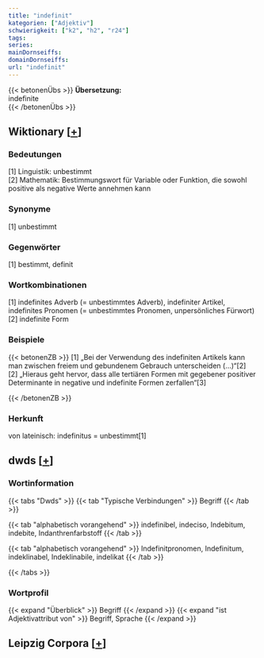 ```yaml
---
title: "indefinit"
kategorien: ["Adjektiv"]
schwierigkeit: ["k2", "h2", "r24"]
tags:
series:
mainDornseiffs:
domainDornseiffs:
url: "indefinit"
---
```


{{< betonenÜbs >}}
**Übersetzung:**  
indefinite  
{{< /betonenÜbs >}}

## Wiktionary [[+](https://de.wiktionary.org/wiki/indefinit)]

### Bedeutungen
[1] Linguistik: unbestimmt  
[2] Mathematik: Bestimmungswort für Variable oder Funktion, die sowohl positive als negative Werte annehmen kann  

### Synonyme
[1] unbestimmt  

### Gegenwörter
[1] bestimmt, definit  

### Wortkombinationen
[1] indefinites Adverb (= unbestimmtes Adverb), indefiniter Artikel, indefinites Pronomen (= unbestimmtes Pronomen, unpersönliches Fürwort)  
[2] indefinite Form  

### Beispiele
{{< betonenZB >}}
[1] „Bei der Verwendung des indefiniten Artikels kann man zwischen freiem und gebundenem Gebrauch unterscheiden (…)“[2]  
[2] „Hieraus geht hervor, dass alle tertiären Formen mit gegebener positiver Determinante in negative und indefinite Formen zerfallen“[3]  

{{< /betonenZB >}}
### Herkunft
von lateinisch: indefinitus = unbestimmt[1]  



## dwds [[+](https://www.dwds.de/wb/indefinit)]

### Wortinformation
{{< tabs "Dwds" >}}
{{< tab "Typische Verbindungen" >}}
Begriff
{{< /tab >}}

{{< tab "alphabetisch vorangehend" >}}
indefinibel, indeciso, Indebitum, indebite, Indanthrenfarbstoff
{{< /tab >}}

{{< tab "alphabetisch vorangehend" >}}
Indefinitpronomen, Indefinitum, indeklinabel, Indeklinabile, indelikat
{{< /tab >}}

{{< /tabs >}}

### Wortprofil
{{< expand "Überblick" >}} Begriff {{< /expand >}}
{{< expand "ist Adjektivattribut von" >}} Begriff, Sprache {{< /expand >}}

## Leipzig Corpora [[+](https://corpora.uni-leipzig.de/en/res?word=indefinit&corpusId=deu_newscrawl-public_2018)]

